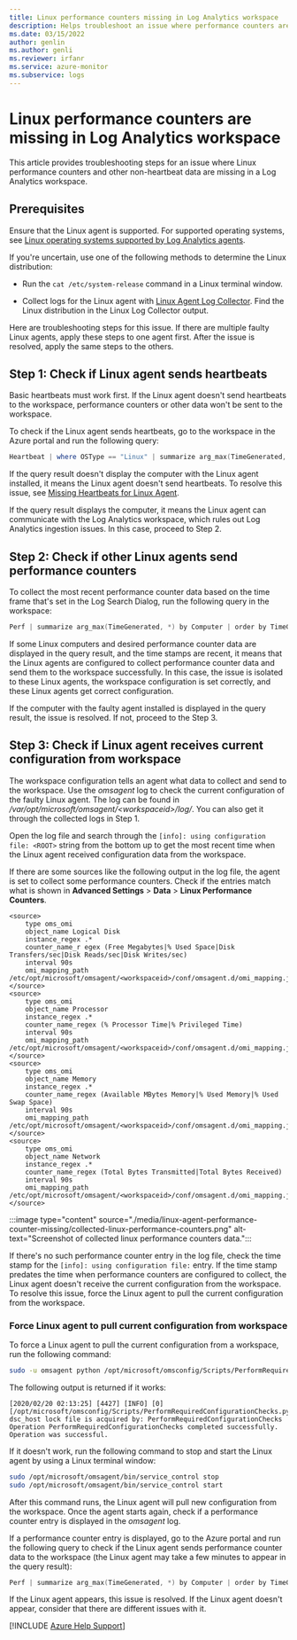 ```yaml
---
title: Linux performance counters missing in Log Analytics workspace
description: Helps troubleshoot an issue where performance counters are missing in a Linux agent-connected workspace.
ms.date: 03/15/2022
author: genlin
ms.author: genli
ms.reviewer: irfanr
ms.service: azure-monitor
ms.subservice: logs
---
```

# Linux performance counters are missing in Log Analytics workspace

This article provides troubleshooting steps for an issue where Linux performance counters and other non-heartbeat data are missing in a Log Analytics workspace.

## Prerequisites

Ensure that the Linux agent is supported. For supported operating systems, see [Linux operating systems supported by Log Analytics agents](/azure/azure-monitor/agents/agents-overview#linux).

If you're uncertain, use one of the following methods to determine the Linux distribution:

- Run the `cat /etc/system-release` command in a Linux terminal window.

- Collect logs for the Linux agent with [Linux Agent Log Collector](https://github.com/Microsoft/OMS-Agent-for-Linux/blob/master/tools/LogCollector/OMS_Linux_Agent_Log_Collector.md). Find the Linux distribution in the Linux Log Collector output.

Here are troubleshooting steps for this issue. If there are multiple faulty Linux agents, apply these steps to one agent first. After the issue is resolved, apply the same steps to the others.

## Step 1: Check if Linux agent sends heartbeats

Basic heartbeats must work first. If the Linux agent doesn't send heartbeats to the workspace, performance counters or other data won't be sent to the workspace.

To check if the Linux agent sends heartbeats, go to the workspace in the Azure portal and run the following query:

```powershell
Heartbeat | where OSType == "Linux" | summarize arg_max(TimeGenerated, *) by Computer
```

If the query result doesn't display the computer with the Linux agent installed, it means the Linux agent doesn't send heartbeats. To resolve this issue, see [Missing Heartbeats for Linux Agent](https://dev.azure.com/Supportability/AzureMonitoringAgents/_wiki/wikis/AzureMonitoringAgents/466119/Linux-Agents-Install-Issues-and-Missing-Heart-Beats).

If the query result displays the computer, it means the Linux agent can communicate with the Log Analytics workspace, which rules out Log Analytics ingestion issues. In this case, proceed to Step 2.

## Step 2: Check if other Linux agents send performance counters

To collect the most recent performance counter data based on the time frame that's set in the Log Search Dialog, run the following query in the workspace:

```powershell
Perf | summarize arg_max(TimeGenerated, *) by Computer | order by TimeGenerated desc
```

If some Linux computers and desired performance counter data are displayed in the query result, and the time stamps are recent, it means that the Linux agents are configured to collect performance counter data and send them to the workspace successfully. In this case, the issue is isolated to these Linux agents, the workspace configuration is set correctly, and these Linux agents get correct configuration.

If the computer with the faulty agent installed is displayed in the query result, the issue is resolved. If not, proceed to the Step 3.

## Step 3: Check if Linux agent receives current configuration from workspace

The workspace configuration tells an agent what data to collect and send to the workspace. Use the *omsagent* log to check the current configuration of the faulty Linux agent. The log can be found in */var/opt/microsoft/omsagent/\<workspaceid>/log/*. You can also get it through the collected logs in Step 1.

Open the log file and search through the `[info]: using configuration file: <ROOT>` string from the bottom up to get the most recent time when the Linux agent received configuration data from the workspace.

If there are some sources like the following output in the log file, the agent is set to collect some performance counters. Check if the entries match what is shown in **Advanced Settings** > **Data** > **Linux Performance Counters**.

```output
<source>
    type oms_omi
    object_name Logical Disk
    instance_regex .*
    counter_name_r egex (Free Megabytes|% Used Space|Disk Transfers/sec|Disk Reads/sec|Disk Writes/sec)
    interval 90s
    omi_mapping_path /etc/opt/microsoft/omsagent/<workspaceid>/conf/omsagent.d/omi_mapping.json
</source>
<source>
    type oms_omi
    object_name Processor
    instance_regex .*
    counter_name_regex (% Processor Time|% Privileged Time)
    interval 90s
    omi_mapping_path /etc/opt/microsoft/omsagent/<workspaceid>/conf/omsagent.d/omi_mapping.json
</source>
<source>
    type oms_omi
    object_name Memory
    instance_regex .*
    counter_name_regex (Available MBytes Memory|% Used Memory|% Used Swap Space)
    interval 90s
    omi_mapping_path /etc/opt/microsoft/omsagent/<workspaceid>/conf/omsagent.d/omi_mapping.json
</source>
<source>
    type oms_omi
    object_name Network
    instance_regex .*
    counter_name_regex (Total Bytes Transmitted|Total Bytes Received)
    interval 90s
    omi_mapping_path /etc/opt/microsoft/omsagent/<workspaceid>/conf/omsagent.d/omi_mapping.json
</source>
```

:::image type="content" source="./media/linux-agent-performance-counter-missing/collected-linux-performance-counters.png" alt-text="Screenshot of collected linux performance counters data.":::

If there's no such performance counter entry in the log file, check the time stamp for the `[info]: using configuration file:` entry. If the time stamp predates the time when performance counters are configured to collect, the Linux agent doesn't receive the current configuration from the workspace. To resolve this issue, force the Linux agent to pull the current configuration from the workspace.

### Force Linux agent to pull current configuration from workspace

To force a Linux agent to pull the current configuration from a workspace, run the following command:

```bash
sudo -u omsagent python /opt/microsoft/omsconfig/Scripts/PerformRequiredConfigurationChecks.py
```

The following output is returned if it works:

```output
[2020/02/20 02:13:25] [4427] [INFO] [0] [/opt/microsoft/omsconfig/Scripts/PerformRequiredConfigurationChecks.py:0] dsc_host lock file is acquired by: PerformRequiredConfigurationChecks
Operation PerformRequiredConfigurationChecks completed successfully. Operation was successful.
```

If it doesn't work, run the following command to stop and start the Linux agent by using a Linux terminal window:

```bash
sudo /opt/microsoft/omsagent/bin/service_control stop
sudo /opt/microsoft/omsagent/bin/service_control start
```

After this command runs, the Linux agent will pull new configuration from the workspace. Once the agent starts again, check if a performance counter entry is displayed in the *omsagent* log.

If a performance counter entry is displayed, go to the Azure portal and run the following query to check if the Linux agent sends performance counter data to the workspace (the Linux agent may take a few minutes to appear in the query result):

```powershell
Perf | summarize arg_max(TimeGenerated, *) by Computer | order by TimeGenerated desc
```

If the Linux agent appears, this issue is resolved. If the Linux agent doesn't appear, consider that there are different issues with it.

[!INCLUDE [Azure Help Support](../../../includes/azure-help-support.md)]
